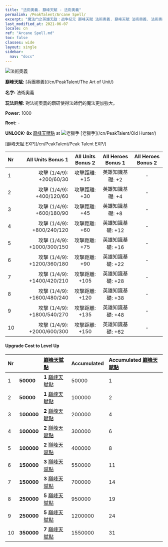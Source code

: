 ```yaml
---
title: "法術奧義. 巔峰天賦 - 法術奧義"
permalink: /PeakTalent/Arcane Spell/
excerpt: "魔法门之英雄无敌：战争纪元 巔峰天賦 法術奧義. 巔峰天賦 法術奧義. 法術奧義"
last_modified_at: 2021-06-07
locale: cn
ref: "Arcane Spell.md"
toc: false
classes: wide
layout: single
sidebar:
  nav: "docs"
---
```


  ![法術奧義](/images/pt/talent_2011.png)

  **巔峰天賦:** [兵團奧義](/cn/PeakTalent/The Art of Unit/)

  **名字:** 法術奧義

  **玩法詳解:** 對法術奧義的鑽研使得法師們的魔法更加強大。

  **Power:** 1000

  **Root:** -

  **UNLOCK: 8x** [巔峰天賦點](/cn/Items/con_934/) at ![老獵手](/images/pt/talent_2010.png) [老獵手](/cn/PeakTalent/Old Hunter/)

  [巔峰天賦 EXP](/cn/PeakTalent/Peak Talent EXP/)

  | Nr | All Units Bonus 1 | All Units Bonus 2 | All Heroes Bonus 1 | All Heroes Bonus 2 |
  |:---|--------------:|:-------------:|:-------------:|:-------------:|
  | 1 | 攻擊 (1/4/9): +200/60/30 | 攻擊距離: +15 | 英雄知識基礎: +2 | - |
  | 2 | 攻擊 (1/4/9): +400/120/60 | 攻擊距離: +30 | 英雄知識基礎: +4 | - |
  | 3 | 攻擊 (1/4/9): +600/180/90 | 攻擊距離: +45 | 英雄知識基礎: +8 | - |
  | 4 | 攻擊 (1/4/9): +800/240/120 | 攻擊距離: +60 | 英雄知識基礎: +12 | - |
  | 5 | 攻擊 (1/4/9): +1000/300/150 | 攻擊距離: +75 | 英雄知識基礎: +16 | - |
  | 6 | 攻擊 (1/4/9): +1200/360/180 | 攻擊距離: +90 | 英雄知識基礎: +22 | - |
  | 7 | 攻擊 (1/4/9): +1400/420/210 | 攻擊距離: +105 | 英雄知識基礎: +28 | - |
  | 8 | 攻擊 (1/4/9): +1600/480/240 | 攻擊距離: +120 | 英雄知識基礎: +38 | - |
  | 9 | 攻擊 (1/4/9): +1800/540/270 | 攻擊距離: +135 | 英雄知識基礎: +48 | - |
  | 10 | 攻擊 (1/4/9): +2000/600/300 | 攻擊距離: +150 | 英雄知識基礎: +62 | - |


#### Upgrade Cost to Level Up

  | Nr | <i class="fas fa-coins"/> | [巔峰天賦點](/cn/Items/con_934/) | Accumulated <i class="fas fa-coins"/> | Accumulated [巔峰天賦點](/cn/Items/con_934/) |
  |:---|:--------------|:-------------|:-------------|:-------------|
  | 1 | **50000** | **1** [巔峰天賦點](/cn/Items/con_934/) | 50000 | 1 |
  | 2 | **50000** | **1** [巔峰天賦點](/cn/Items/con_934/) | 100000 | 2 |
  | 3 | **100000** | **2** [巔峰天賦點](/cn/Items/con_934/) | 200000 | 4 |
  | 4 | **100000** | **2** [巔峰天賦點](/cn/Items/con_934/) | 300000 | 6 |
  | 5 | **100000** | **2** [巔峰天賦點](/cn/Items/con_934/) | 400000 | 8 |
  | 6 | **150000** | **3** [巔峰天賦點](/cn/Items/con_934/) | 550000 | 11 |
  | 7 | **150000** | **3** [巔峰天賦點](/cn/Items/con_934/) | 700000 | 14 |
  | 8 | **250000** | **5** [巔峰天賦點](/cn/Items/con_934/) | 950000 | 19 |
  | 9 | **250000** | **5** [巔峰天賦點](/cn/Items/con_934/) | 1200000 | 24 |
  | 10 | **350000** | **7** [巔峰天賦點](/cn/Items/con_934/) | 1550000 | 31 |
